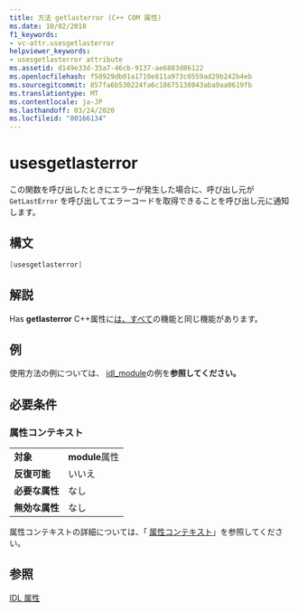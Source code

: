 ```yaml
---
title: 方法 getlasterror (C++ COM 属性)
ms.date: 10/02/2018
f1_keywords:
- vc-attr.usesgetlasterror
helpviewer_keywords:
- usesgetlasterror attribute
ms.assetid: d149e33d-35a7-46cb-9137-ae6883d86122
ms.openlocfilehash: f58929db01a1710e811a973c0559ad29b242b4eb
ms.sourcegitcommit: 857fa6b530224fa6c18675138043aba9aa0619fb
ms.translationtype: MT
ms.contentlocale: ja-JP
ms.lasthandoff: 03/24/2020
ms.locfileid: "80166134"
---
```

# <a name="usesgetlasterror"></a>usesgetlasterror

この関数を呼び出したときにエラーが発生した場合に、呼び出し元が `GetLastError` を呼び出してエラーコードを取得できることを呼び出し元に通知します。

## <a name="syntax"></a>構文

```cpp
[usesgetlasterror]
```

## <a name="remarks"></a>解説

Has **getlasterror** C++属性に[は、すべて](/windows/win32/Midl/usesgetlasterror)の機能と同じ機能があります。

## <a name="example"></a>例

使用方法の例については、 [idl_module](idl-module.md)の例を**参照してください。**

## <a name="requirements"></a>必要条件

### <a name="attribute-context"></a>属性コンテキスト

|||
|-|-|
|**対象**|**module**属性|
|**反復可能**|いいえ|
|**必要な属性**|なし|
|**無効な属性**|なし|

属性コンテキストの詳細については、「 [属性コンテキスト](cpp-attributes-com-net.md#contexts)」を参照してください。

## <a name="see-also"></a>参照

[IDL 属性](idl-attributes.md)
